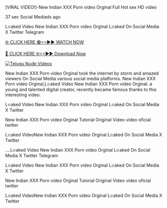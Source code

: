 [VIRAL VIDEO!]-New Indian XXX Porn video Orginal Full Hot sex HD video


37 sec    Social Mediads ago

L𝚎aked Video New Indian XXX Porn video Orginal L𝚎aked On Social Media X Twitter Telegram

[🌐 CLICK HERE 🟢==►► WATCH NOW](https://the-storme.blogspot.com/2025/01/video-here.html)

[🔴 CLICK HERE 🌐==►► Download Now](https://the-storme.blogspot.com/2025/01/video-here.html)

[![Telugu Nude Videos](https://i.imgur.com/dJHk4Zq.gif)](https://the-storme.blogspot.com/2025/01/video-here.html)

New Indian XXX Porn video Orginal took the internet by storm and amazed viewers On Social Media various social media platforms. New Indian XXX Porn video Orginal,L𝚎aked Video New Indian XXX Porn video Orginal. a young and talented digital creator, recently became famous thanks to this interesting video.

L𝚎aked Video New Indian XXX Porn video Orginal L𝚎aked On Social Media X Twitter

New Indian XXX Porn video Orginal Tutorial Original Video video oficial twitter

L𝚎aked VideoNew Indian XXX Porn video Orginal L𝚎aked On Social Media X Twitter

....L𝚎aked Video New Indian XXX Porn video Orginal L𝚎aked On Social Media X Twitter Telegram

L𝚎aked Video New Indian XXX Porn video Orginal L𝚎aked On Social Media X Twitter

New Indian XXX Porn video Orginal Tutorial Original Video video oficial twitter

L𝚎aked VideoNew Indian XXX Porn video Orginal L𝚎aked On Social Media X Twitter